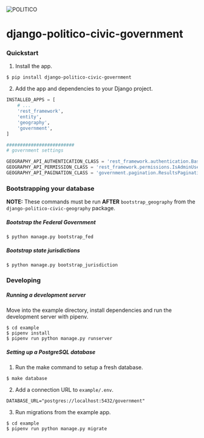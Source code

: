![POLITICO](https://rawgithub.com/The-Politico/src/master/images/logo/badge.png)

# django-politico-civic-government

### Quickstart

1. Install the app.

  ```
  $ pip install django-politico-civic-government
  ```

2. Add the app and dependencies to your Django project.

  ```python
  INSTALLED_APPS = [
      # ...
      'rest_framework',
      'entity',
      'geography',
      'government',
  ]

  #########################
  # government settings

  GEOGRAPHY_API_AUTHENTICATION_CLASS = 'rest_framework.authentication.BasicAuthentication' # default
  GEOGRAPHY_API_PERMISSION_CLASS = 'rest_framework.permissions.IsAdminUser' # default
  GEOGRAPHY_API_PAGINATION_CLASS = 'government.pagination.ResultsPagination' # default
  ```

### Bootstrapping your database

**NOTE:** These commands must be run **AFTER** `bootstrap_geography` from the `django-politico-civic-geography` package.

##### Bootstrap the Federal Government

```
$ python manage.py bootstrap_fed
```

##### Bootstrap state jurisdictions

```
$ python manage.py bootstrap_jurisdiction
```

### Developing

##### Running a development server

Move into the example directory, install dependencies and run the development server with pipenv.

  ```
  $ cd example
  $ pipenv install
  $ pipenv run python manage.py runserver
  ```

##### Setting up a PostgreSQL database

1. Run the make command to setup a fresh database.

  ```
  $ make database
  ```

2. Add a connection URL to `example/.env`.

  ```
  DATABASE_URL="postgres://localhost:5432/government"
  ```

3. Run migrations from the example app.

  ```
  $ cd example
  $ pipenv run python manage.py migrate
  ```
